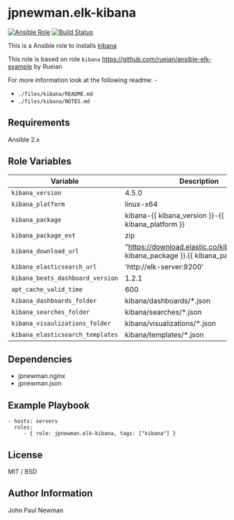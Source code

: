 # jpnewman.elk-kibana

[![Ansible Role](https://img.shields.io/ansible/role/9589.svg?maxAge=2592000)](https://galaxy.ansible.com/jpnewman/elk-kibana/)
[![Build Status](https://travis-ci.org/jpnewman/ansible-role-elk-kibana.svg?branch=master)](https://travis-ci.org/jpnewman/ansible-role-elk-kibana)

This is a Ansible role to installs [kibana](https://www.elastic.co/products/kibana)

This role is based on role ```kibana``` <https://github.com/rueian/ansible-elk-example> by Rueian

For more information look at the following readme: -

- ```./files/kibana/README.md```
- ```./files/kibana/NOTES.md```

## Requirements

Ansible 2.x

## Role Variables

|Variable|Description|Default|
|---|---|---|
|```kibana_version```|4.5.0|
|```kibana_platform```|linux-x64|
|```kibana_package```|kibana-{{ kibana_version }}-{{ kibana_platform }}|
|```kibana_package_ext```|zip|
|```kibana_download_url```| "https://download.elastic.co/kibana/kibana/{{ kibana_package }}.{{ kibana_package_ext }}"|
|```kibana_elasticsearch_url```|'http://elk-server:9200'|
|```kibana_beats_dashboard_version```|1.2.1|
|```apt_cache_valid_time```|600|
|```kibana_dashboards_folder```|kibana/dashboards/*.json|
|```kibana_searches_folder```|kibana/searches/*.json|
|```kibana_visaulizations_folder```|kibana/visualizations/*.json|
|```kibana_elasticsearch_templates```|kibana/templates/*.json|

## Dependencies

  - jpnewman.nginx
  - jpnewman.json

## Example Playbook

    - hosts: servers
      roles:
         - { role: jpnewman.elk-kibana, tags: ["kibana"] }

## License

MIT / BSD

## Author Information

John Paul Newman

